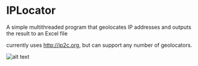 # IPLocator
A simple multithreaded program that geolocates IP addresses and outputs the result to an Excel file

currently uses http://ip2c.org, but can support any number of geolocators.

![alt text](http://i.imgur.com/Ej3vjyp.png)
